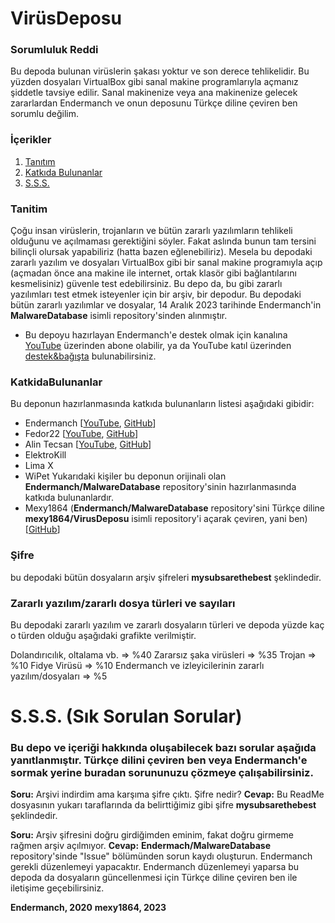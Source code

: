 # VirüsDeposu
### Sorumluluk Reddi
Bu depoda bulunan virüslerin şakası yoktur ve son derece tehlikelidir. Bu yüzden dosyaları VirtualBox gibi sanal makine programlarıyla açmanız şiddetle tavsiye edilir. Sanal makinenize veya ana makinenize gelecek zararlardan Endermanch ve onun deposunu Türkçe diline çeviren ben sorumlu değilim.

### İçerikler
1. [Tanıtım](#tanitim)
2. [Katkıda Bulunanlar](#katkidabulunanlar)
3. [S.S.S.](#s.s.s.)

### Tanitim
Çoğu insan virüslerin, trojanların ve bütün zararlı yazılımların tehlikeli olduğunu ve açılmaması gerektiğini söyler. Fakat aslında bunun tam tersini bilinçli olursak yapabiliriz (hatta bazen eğlenebiliriz). Mesela bu depodaki zararlı yazılım ve dosyaları VirtualBox gibi bir sanal makine programıyla açıp (açmadan önce ana makine ile internet, ortak klasör gibi bağlantılarını kesmelisiniz) güvenle test edebilirsiniz. Bu depo da, bu gibi zararlı yazılımları test etmek isteyenler için bir arşiv, bir depodur. Bu depodaki bütün zararlı yazılımlar ve dosyalar, 14 Aralık 2023 tarihinde Endermanch'in **MalwareDatabase** isimli repository'sinden alınmıştır.
* Bu depoyu hazırlayan Endermanch'e destek olmak için kanalına [YouTube](https://malwat.ch/youtube) üzerinden abone olabilir, ya da YouTube katıl üzerinden [destek&bağışta](https://youtube.com/channel/UCWb-66XSFCV5vgKEbl22R6Q/join) bulunabilirsiniz.

### KatkidaBulunanlar
Bu deponun hazırlanmasında katkıda bulunanların listesi aşağıdaki gibidir:
* Endermanch [[YouTube](https://youtube.com/channel/UCWb-66XSFCV5vgKEbl22R6Q/), [GitHub](https://github.com/Endermanch)]
* Fedor22 [[YouTube](https://youtube.com/channel/UCFB6WenBFAJqV-c2kZYYu5g), [GitHub](https://github.com/Fedor22)]
* Alin Tecsan [[YouTube](https://www.youtube.com/channel/UCfHTUGM0KxkUMBH5vD6u0-g), [GitHub](https://github.com/AlinResources)]
* ElektroKill
* Lima X
* WiPet
Yukarıdaki kişiler bu deponun orijinali olan **Endermanch/MalwareDatabase** repository'sinin hazırlanmasında katkıda bulunanlardır.
* Mexy1864 (**Endermanch/MalwareDatabase** repository'sini Türkçe diline **mexy1864/VirusDeposu** isimli repository'i açarak çeviren, yani ben) [[GitHub](https://github.com/mexy1864)]

### Şifre
bu depodaki bütün dosyaların arşiv şifreleri **mysubsarethebest** şeklindedir.

### Zararlı yazılım/zararlı dosya türleri ve sayıları
Bu depodaki zararlı yazılım ve zararlı dosyaların türleri ve depoda yüzde kaç o türden olduğu aşağıdaki grafikte verilmiştir.

Dolandırıcılık, oltalama vb. => %40
Zararsız şaka virüsleri => %35
Trojan => %10
Fidye Virüsü => %10
Endermanch ve izleyicilerinin zararlı yazılım/dosyaları => %5

# S.S.S. (Sık Sorulan Sorular)
### Bu depo ve içeriği hakkında oluşabilecek bazı sorular aşağıda yanıtlanmıştır. Türkçe dilini çeviren ben veya Endermanch'e sormak yerine buradan sorununuzu çözmeye çalışabilirsiniz.
**Soru:** Arşivi indirdim ama karşıma şifre çıktı. Şifre nedir?
**Cevap:** Bu ReadMe dosyasının yukarı taraflarında da belirttiğimiz gibi şifre **mysubsarethebest** şeklindedir.

**Soru:** Arşiv şifresini doğru girdiğimden eminim, fakat doğru girmeme rağmen arşiv açılmıyor.
**Cevap:** **Endermach/MalwareDatabase** repository'sinde "Issue" bölümünden sorun kaydı oluşturun. Endermanch gerekli düzenlemeyi yapacaktır. Endermanch düzenlemeyi yaparsa bu depoda da dosyaların güncellenmesi için Türkçe diline çeviren ben ile iletişime geçebilirsiniz.


**Endermanch, 2020**
**mexy1864, 2023**
